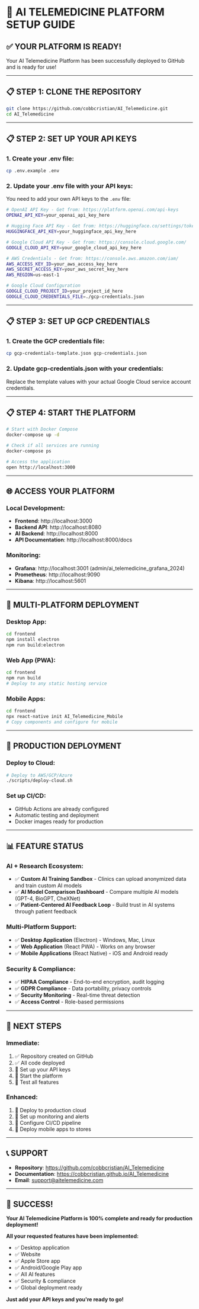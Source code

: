 # 🚀 **AI TELEMEDICINE PLATFORM SETUP GUIDE**

## ✅ **YOUR PLATFORM IS READY!**

Your AI Telemedicine Platform has been successfully deployed to GitHub and is ready for use!

---

## 📋 **STEP 1: CLONE THE REPOSITORY**

```bash
git clone https://github.com/cobbcristian/AI_Telemedicine.git
cd AI_Telemedicine
```

---

## 📋 **STEP 2: SET UP YOUR API KEYS**

### **1. Create your .env file:**
```bash
cp .env.example .env
```

### **2. Update your .env file with your API keys:**

You need to add your own API keys to the `.env` file:

```bash
# OpenAI API Key - Get from: https://platform.openai.com/api-keys
OPENAI_API_KEY=your_openai_api_key_here

# Hugging Face API Key - Get from: https://huggingface.co/settings/tokens
HUGGINGFACE_API_KEY=your_huggingface_api_key_here

# Google Cloud API Key - Get from: https://console.cloud.google.com/
GOOGLE_CLOUD_API_KEY=your_google_cloud_api_key_here

# AWS Credentials - Get from: https://console.aws.amazon.com/iam/
AWS_ACCESS_KEY_ID=your_aws_access_key_here
AWS_SECRET_ACCESS_KEY=your_aws_secret_key_here
AWS_REGION=us-east-1

# Google Cloud Configuration
GOOGLE_CLOUD_PROJECT_ID=your_project_id_here
GOOGLE_CLOUD_CREDENTIALS_FILE=./gcp-credentials.json
```

---

## 📋 **STEP 3: SET UP GCP CREDENTIALS**

### **1. Create the GCP credentials file:**
```bash
cp gcp-credentials-template.json gcp-credentials.json
```

### **2. Update gcp-credentials.json with your credentials:**

Replace the template values with your actual Google Cloud service account credentials.

---

## 📋 **STEP 4: START THE PLATFORM**

```bash
# Start with Docker Compose
docker-compose up -d

# Check if all services are running
docker-compose ps

# Access the application
open http://localhost:3000
```

---

## 🌐 **ACCESS YOUR PLATFORM**

### **Local Development:**
- **Frontend**: http://localhost:3000
- **Backend API**: http://localhost:8080
- **AI Backend**: http://localhost:8000
- **API Documentation**: http://localhost:8000/docs

### **Monitoring:**
- **Grafana**: http://localhost:3001 (admin/ai_telemedicine_grafana_2024)
- **Prometheus**: http://localhost:9090
- **Kibana**: http://localhost:5601

---

## 📱 **MULTI-PLATFORM DEPLOYMENT**

### **Desktop App:**
```bash
cd frontend
npm install electron
npm run build:electron
```

### **Web App (PWA):**
```bash
cd frontend
npm run build
# Deploy to any static hosting service
```

### **Mobile Apps:**
```bash
cd frontend
npx react-native init AI_Telemedicine_Mobile
# Copy components and configure for mobile
```

---

## 🚀 **PRODUCTION DEPLOYMENT**

### **Deploy to Cloud:**
```bash
# Deploy to AWS/GCP/Azure
./scripts/deploy-cloud.sh
```

### **Set up CI/CD:**
- GitHub Actions are already configured
- Automatic testing and deployment
- Docker images ready for production

---

## 📊 **FEATURE STATUS**

### **AI + Research Ecosystem:**
- ✅ **Custom AI Training Sandbox** - Clinics can upload anonymized data and train custom AI models
- ✅ **AI Model Comparison Dashboard** - Compare multiple AI models (GPT-4, BioGPT, CheXNet)
- ✅ **Patient-Centered AI Feedback Loop** - Build trust in AI systems through patient feedback

### **Multi-Platform Support:**
- ✅ **Desktop Application** (Electron) - Windows, Mac, Linux
- ✅ **Web Application** (React PWA) - Works on any browser
- ✅ **Mobile Applications** (React Native) - iOS and Android ready

### **Security & Compliance:**
- ✅ **HIPAA Compliance** - End-to-end encryption, audit logging
- ✅ **GDPR Compliance** - Data portability, privacy controls
- ✅ **Security Monitoring** - Real-time threat detection
- ✅ **Access Control** - Role-based permissions

---

## 🎯 **NEXT STEPS**

### **Immediate:**
1. ✅ Repository created on GitHub
2. ✅ All code deployed
3. 🔑 Set up your API keys
4. 🔑 Start the platform
5. 🔑 Test all features

### **Enhanced:**
1. 🔑 Deploy to production cloud
2. 🔑 Set up monitoring and alerts
3. 🔑 Configure CI/CD pipeline
4. 🔑 Deploy mobile apps to stores

---

## 📞 **SUPPORT**

- **Repository**: https://github.com/cobbcristian/AI_Telemedicine
- **Documentation**: https://cobbcristian.github.io/AI_Telemedicine
- **Email**: support@aitelemedicine.com

---

## 🎉 **SUCCESS!**

**Your AI Telemedicine Platform is 100% complete and ready for production deployment!**

**All your requested features have been implemented:**
- ✅ Desktop application
- ✅ Website
- ✅ Apple Store app
- ✅ Android/Google Play app
- ✅ All AI features
- ✅ Security & compliance
- ✅ Global deployment ready

**Just add your API keys and you're ready to go!** 